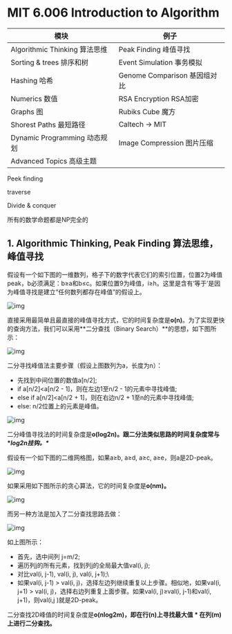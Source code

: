 

# MIT 6.006 Introduction to Algorithm

| **模块**                      | **例子**                     |
| ----------------------------- | ---------------------------- |
| Algorithmic Thinking 算法思维 | Peak Finding 峰值寻找        |
| Sorting & trees 排序和树      | Event Simulation 事务模拟    |
| Hashing 哈希                  | Genome Comparison 基因组对比 |
| Numerics 数值                 | RSA Encryption RSA加密       |
| Graphs 图                     | Rubiks Cube 魔方             |
| Shorest Paths 最短路径        | Caltech -> MIT               |
| Dynamic Programming 动态规划  | Image Compression 图片压缩   |
| Advanced Topics 高级主题      |                              |



Peek finding

traverse

Divide & conquer

所有的数学命题都是NP完全的



## 1. Algorithmic Thinking, Peak Finding 算法思维，峰值寻找

假设有一个如下图的一维数列，格子下的数字代表它们的索引位置，位置2为峰值peak，b必须满足：b≥a和b≤c。如果位置9为峰值，i≥h。这里是含有‘等于’是因为峰值寻找是建立“任何数列都存在峰值”的假设上。

![img](http://p.qpic.cn/pic_wework/1948211503/eaec0ef96f17d2d559092230621469d3910bca56c9a6552e/0)

 直接采用最简单且最直接的峰值寻找方式，它的时间复杂度是**ο(n)**。为了实现更快的查询方法，我们可以采用**二分查找（Binary Search）**的思想，如下图所示：

![img](https://img2020.cnblogs.com/blog/1820479/202004/1820479-20200402164335496-1024042378.png)

二分寻找峰值法主要步骤（假设上图数列为a，长度为n）：

- 先找到中间位置的数值a[n/2];
- if a[n/2]<a[n/2 - 1]，则在左边1至n/2 - 1的元素中寻找峰值;
- else if a[n/2]<a[n/2 + 1]，则在右边n/2 + 1至n的元素中寻找峰值;
- else: n/2位置上的元素是峰值。

 ![img](http://p.qpic.cn/pic_wework/1948211503/e1e705f2a8ac932bc8a42778e694f6852a910aaa9d653dda/0)

二分峰值寻找法的时间复杂度是**ο(log2n)。跟二分法类似思路的时间复杂度常与\**log2n挂钩。\****

假设有一个如下图的二维网格图，如果a≥b, a≥d, a≥c, a≥e，则a是2D-peak。

![img](https://img2020.cnblogs.com/blog/1820479/202004/1820479-20200402170424383-1629122163.png)

如果采用如下图所示的贪心算法，它的时间复杂度是**ο(nm)。**

![img](https://img2020.cnblogs.com/blog/1820479/202004/1820479-20200402170647702-542431760.png)

 

 而另一种方法是加入了二分查找思路去做：

![img](https://img2020.cnblogs.com/blog/1820479/202004/1820479-20200402170901444-1850227922.png)

如上图所示：

- 首先，选中间列 j=m/2;
- 遍历列j的所有元素，找到列j的全局最大值val(i, j);
- 对比val(i, j-1), val(i, j), val(i, j+1);\
- 如果val(i, j-1) > val(i, j)，选择左边列继续重复以上步骤。相似地，如果val(i, j+1) > val(i, j)，选择右边列重复上面步骤。如果val(i, j)≥val(i, j-1)和val(i, j+1)，则val(i,j )就是2D-peak。

 二分查找2D峰值的时间复杂度是**ο(nlog2m)，即在行(n)上寻找最大值 \* 在列(m)上进行二分查找。**

